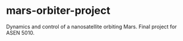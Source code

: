 # mars-orbiter-project
Dynamics and control of a nanosatellite orbiting Mars. Final project for ASEN 5010.
